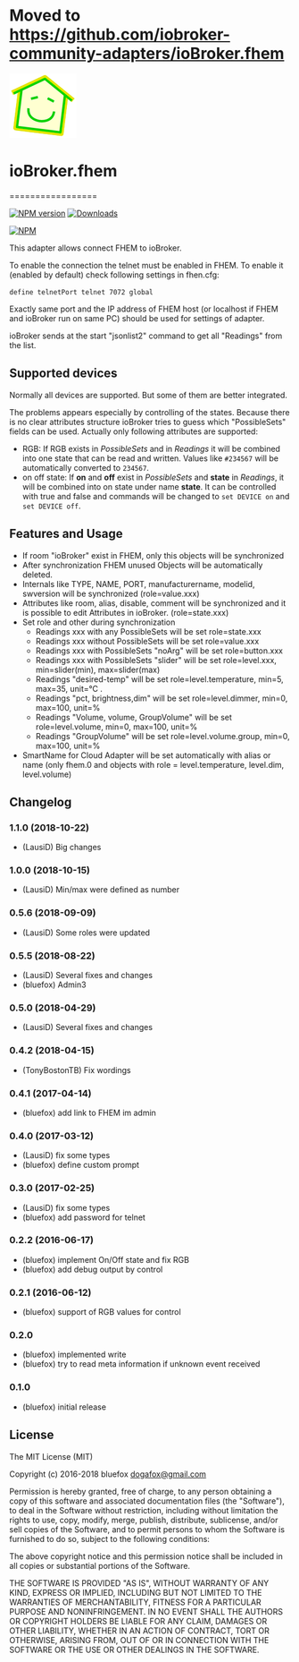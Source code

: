 # Moved to https://github.com/iobroker-community-adapters/ioBroker.fhem

![Logo](admin/fhem.png)
# ioBroker.fhem
=================

[![NPM version](http://img.shields.io/npm/v/iobroker.fhem.svg)](https://www.npmjs.com/package/iobroker.fhem)
[![Downloads](https://img.shields.io/npm/dm/iobroker.fhem.svg)](https://www.npmjs.com/package/iobroker.fhem)

[![NPM](https://nodei.co/npm/iobroker.fhem.png?downloads=true)](https://nodei.co/npm/iobroker.fhem/)


This adapter allows connect FHEM to ioBroker.

To enable the connection the telnet must be enabled in FHEM. To enable it (enabled by default) check following settings in fhen.cfg:

```
define telnetPort telnet 7072 global
```

Exactly same port and the IP address of FHEM host (or localhost if FHEM and ioBroker run on same PC) should be used for settings of adapter.

ioBroker sends at the start "jsonlist2" command to get all "Readings" from the list.

## Supported devices
Normally all devices are supported. But some of them are better integrated.

The problems appears especially by controlling of the states.
Because there is no clear attributes structure ioBroker tries to guess which "PossibleSets" fields can be used.
Actually only following attributes are supported:
- RGB: If RGB exists in *PossibleSets* and in *Readings* it will be combined into one state that can be read and written. Values like ```#234567``` will be automatically converted to ```234567```.
- on off state: If **on** and **off** exist in *PossibleSets* and **state** in *Readings*, it will be combined into on state under name **state**. It can be controlled with true and false and commands will be changed to ```set DEVICE on``` and ```set DEVICE off```.

## Features and Usage

* If room "ioBroker" exist in FHEM, only this objects will be synchronized
* After synchronization FHEM unused Objects will be automatically deleted.
* Internals like TYPE, NAME, PORT, manufacturername, modelid, swversion will be synchronized (role=value.xxx)
* Attributes like room, alias, disable, comment will be synchronized and it is possible to edit Attributes in ioBroker. (role=state.xxx)
* Set role and other during synchronization
  * Readings xxx with any PossibleSets will be set role=state.xxx
  * Readings xxx without PossibleSets will be set role=value.xxx
  * Readings xxx with PossibleSets "noArg" will be set role=button.xxx
  * Readings xxx with PossibleSets "slider" will be set role=level.xxx, min=slider(min), max=slider(max)
  * Readings "desired-temp" will be set role=level.temperature, min=5, max=35, unit=°C .
  * Readings "pct, brightness,dim" will be set role=level.dimmer, min=0, max=100, unit=%
  * Readings "Volume, volume, GroupVolume" will be set role=level.volume, min=0, max=100, unit=%
  * Readings "GroupVolume" will be set role=level.volume.group, min=0, max=100, unit=%
* SmartName for Cloud Adapter will be set automatically with alias or name (only fhem.0 and objects with role = level.temperature, level.dim, level.volume)


## Changelog
### 1.1.0 (2018-10-22)
* (LausiD) Big changes

### 1.0.0 (2018-10-15)
* (LausiD) Min/max were defined as number

### 0.5.6 (2018-09-09)
* (LausiD) Some roles were updated

### 0.5.5 (2018-08-22)
* (LausiD) Several fixes and changes
* (bluefox) Admin3

### 0.5.0 (2018-04-29)
* (LausiD) Several fixes and changes

### 0.4.2 (2018-04-15)
* (TonyBostonTB) Fix wordings

### 0.4.1 (2017-04-14)
* (bluefox) add link to FHEM im admin

### 0.4.0 (2017-03-12)
* (LausiD) fix some types
* (bluefox) define custom prompt

### 0.3.0 (2017-02-25)
 * (LausiD) fix some types
 * (bluefox) add password for telnet

### 0.2.2 (2016-06-17)
* (bluefox) implement On/Off state and fix RGB
* (bluefox) add debug output by control

### 0.2.1 (2016-06-12)
* (bluefox) support of RGB values for control

### 0.2.0
* (bluefox) implemented write
* (bluefox) try to read meta information if unknown event received

### 0.1.0
* (bluefox) initial release

## License
The MIT License (MIT)

Copyright (c) 2016-2018 bluefox <dogafox@gmail.com>

Permission is hereby granted, free of charge, to any person obtaining a copy
of this software and associated documentation files (the "Software"), to deal
in the Software without restriction, including without limitation the rights
to use, copy, modify, merge, publish, distribute, sublicense, and/or sell
copies of the Software, and to permit persons to whom the Software is
furnished to do so, subject to the following conditions:

The above copyright notice and this permission notice shall be included in
all copies or substantial portions of the Software.

THE SOFTWARE IS PROVIDED "AS IS", WITHOUT WARRANTY OF ANY KIND, EXPRESS OR
IMPLIED, INCLUDING BUT NOT LIMITED TO THE WARRANTIES OF MERCHANTABILITY,
FITNESS FOR A PARTICULAR PURPOSE AND NONINFRINGEMENT. IN NO EVENT SHALL THE
AUTHORS OR COPYRIGHT HOLDERS BE LIABLE FOR ANY CLAIM, DAMAGES OR OTHER
LIABILITY, WHETHER IN AN ACTION OF CONTRACT, TORT OR OTHERWISE, ARISING FROM,
OUT OF OR IN CONNECTION WITH THE SOFTWARE OR THE USE OR OTHER DEALINGS IN
THE SOFTWARE.
